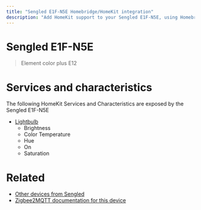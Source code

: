 ```yaml
---
title: "Sengled E1F-N5E Homebridge/HomeKit integration"
description: "Add HomeKit support to your Sengled E1F-N5E, using Homebridge, Zigbee2MQTT and homebridge-z2m."
---
```

<!---
This file has been GENERATED using src/docgen/docgen.ts
DO NOT EDIT THIS FILE MANUALLY!
-->
# Sengled E1F-N5E
> Element color plus E12


# Services and characteristics
The following HomeKit Services and Characteristics are exposed by
the Sengled E1F-N5E

* [Lightbulb](../../light.md)
  * Brightness
  * Color Temperature
  * Hue
  * On
  * Saturation


# Related
* [Other devices from Sengled](../index.md#sengled)
* [Zigbee2MQTT documentation for this device](https://www.zigbee2mqtt.io/devices/E1F-N5E.html)
